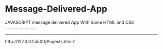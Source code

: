 # Message-Delivered-App
JAVASCRIPT message delivered  App With Some HTML and CSS ..........................
<br>
<hr>
http://127.0.0.1:5500/Projests.html?
